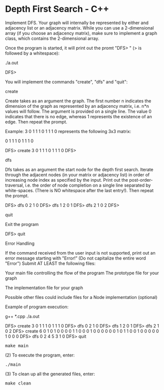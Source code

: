 Depth First Search - C++
==========================

Implement DFS. Your graph will internally be represented by either and adjacency list or an adjacency matrix. While you can use a 2-dimensional array (if you choose an adjacency matrix), make sure to implement a graph class, which contains the 2-dimensional array.

Once the program is started, it will print out the promt "DFS> " (> is followed by a whitespace):

./a.out

DFS>

 

You will implement the commands "create", "dfs" and "quit":

 


create

Create takes as an argument the graph. The first number n indicates the dimension of the graph as represented by an adjacency matrix, i.e. n*n values will follow. The argument is provided on a single line. The value 0 indicates that there is no edge, whereas 1 represents the existence of an edge. Then repeat the prompt.

Example: 3 0 1 1 1 0 1 1 1 0 represents the following 3x3 matrix:

0 1 1 
1 0 1 
1 1 0

DFS> create 3 0 1 1 1 0 1 1 1 0
DFS>



dfs

Dfs takes as an argument the start node for the depth first search. Iterate through the adjacent nodes (in your matrix or adjacency list) in order of increasing node index as specified by the input. Print out the post-order-traversal, i.e. the order of node completion on a single line separated by white-spaces. (There is NO whitespace after the last entry!). Then repeat the prompt.

DFS> dfs 0
2 1 0
DFS> dfs 1
2 0 1
DFS> dfs 2
1 0 2
DFS>

 

quit

Exit the program

DFS> quit

 

Error Handling

If the command received from the user input is not supported, print out an error message starting with "Error!” (Do not capitalize the entire word "Error")
Submit AT LEAST the following files:

Your main file controlling the flow of the program
The prototype file for your graph

The implementation file for your graph

Possible other files could include files for a Node implementation (optional)
 

Example of program execution:

g++ *.cpp
./a.out

DFS> create 3 0 1 1 1 0 1 1 1 0
DFS> dfs 0
2 1 0
DFS> dfs 1
2 0 1
DFS> dfs 2
1 0 2
DFS> create 6 0 1 0 1 0 0 0 0 1 1 0 0 0 1 0 0 0 0 0 0 1 0 1 1 0 0 1 0 0 0 0 0 1 0 0 0
DFS> dfs 0
2 4 5 3 1 0
DFS> quit

<pre>make main</pre>
    
(2) To execute the program, enter:
<pre>./main</pre>
    
(3) To clean up all the generated files, enter:
<pre>make clean</pre>
    
    
